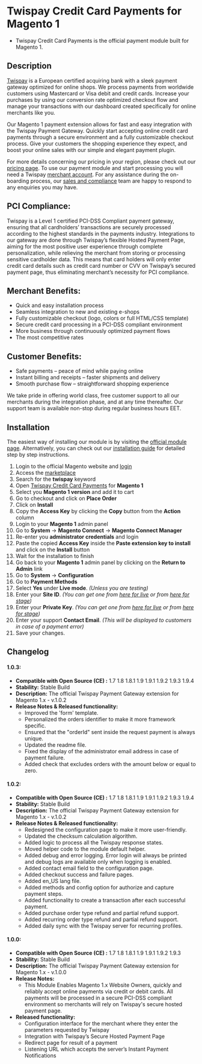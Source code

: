 # Twispay Credit Card Payments for Magento 1
- Twispay Credit Card Payments is the official payment module built for Magento 1.

## Description
[Twispay](https://www.twispay.com) is a European certified acquiring bank with a sleek payment gateway optimized for online shops. We process payments from worldwide customers using Mastercard or Visa debit and credit cards. Increase your purchases by using our conversion rate optimized checkout flow and manage your transactions with our dashboard created specifically for online merchants like you.

Our Magento 1 payment extension allows for fast and easy integration with the Twispay Payment Gateway. Quickly start accepting online credit card payments through a secure environment and a fully customizable checkout process. Give your customers the shopping experience they expect, and boost your online sales with our simple and elegant payment plugin.

For more details concerning our pricing in your region, please check out our [pricing page](https://www.twispay.com/prices). To use our payment module and start processing you will need a Twispay [merchant account](https://www.twispay.com/signup). For any assistance during the on-boarding process, our [sales and compliance](https://www.twispay.com/contact-twispay) team are happy to respond to any enquiries you may have.

## PCI Compliance:
Twispay is a Level 1 certified PCI-DSS Compliant payment gateway, ensuring that all cardholders’ transactions are securely processed according to the highest standards in the payments industry. Integrations to our gateway are done through Twispay’s flexible Hosted Payment Page, aiming for the most positive user experience through complete personalization, while relieving the merchant from storing or processing sensitive cardholder data. This means that card holders will only enter credit card details such as credit card number or CVV on Twispay’s secured payment page, thus eliminating merchant’s necessity for PCI compliance.

## Merchant Benefits:
- Quick and easy installation process
- Seamless integration to new and existing e-shops
- Fully customizable checkout (logo, colors or full HTML/CSS template)
- Secure credit card processing in a PCI-DSS compliant environment
- More business through continuously optimized payment flows
- The most competitive rates

## Customer Benefits:
- Safe payments – peace of mind while paying online
- Instant billing and receipts – faster shipments and delivery
- Smooth purchase flow – straightforward shopping experience

We take pride in offering world class, free customer support to all our merchants during the integration phase, and at any time thereafter. Our support team is available non-stop during regular business hours EET.

## Installation
The easiest way of installing our module is by visiting the [official module page](https://marketplace.magento.com/twispay-twispay-tpay.html).
Alternatively, you can check out our [installation guide](#) for detailed step by step instructions.
1. Login to the official Magento website and [login](https://account.magento.com/customer/account/login)
2. Access the [marketplace](https://marketplace.magento.com/)
3. Search for the **twispay** keyword
4. Open [Twispay Credit Card Payments](https://marketplace.magento.com/twispay-twispay-tpay.html) for **Magento 1**
5. Select you **Magento 1 version** and add it to cart
6. Go to checkout and click on **Place Order**
7. Click on **Install**
8. Copy the **Access Key** by clicking the **Copy** button from the **Action** column
9. Login to your **Magento 1** admin panel
10. Go to **System** -> **Magento Connect** -> **Magento Connect Manager**
11. Re-enter you **administrator credentials** and login
12. Paste the copied **Access Key** inside the **Paste extension key to install** and click on the **Install** button
13. Wait for the installation to finish
14. Go back to your **Magento 1** admin panel by clicking on the **Return to Admin** link
15. Go to **System** -> **Configuration**
16. Go to **Payment Methods**
17. Select **Yes** under **Live mode**. _(Unless you are testing)_
18. Enter your **Site ID**. _(You can get one from [here for live](https://merchant.twispay.com/login) or from [here for stage](https://merchant-stage.twispay.com/login))_
19. Enter your **Private Key**. _(You can get one from [here for live](https://merchant.twispay.com/login) or from [here for stage](https://merchant-stage.twispay.com/login))_
20. Enter your support **Contact Email**. _(This will be displayed to customers in case of a payment error)_
21. Save your changes.

## Changelog

#### 1.0.3:
- **Compatible with Open Source (CE) :** 1.7 1.8 1.8.1 1.9 1.9.1 1.9.2 1.9.3 1.9.4
- **Stability:** Stable Build
- **Description:** The official Twispay Payment Gateway extension for Magento 1.x - v.1.0.2
- **Release Notes & Released functionality:**
    - Improved the 'form' template.
    - Personalized the orders identifier to make it more framework specific.
    - Ensured that the "orderId" sent inside the request payment is always unique.
    - Updated the readme file.
    - Fixed the display of the administrator email address in case of payment failure.
    - Added check that excludes orders with the amount below or equal to zero.

#### 1.0.2:
- **Compatible with Open Source (CE) :** 1.7 1.8 1.8.1 1.9 1.9.1 1.9.2 1.9.3 1.9.4
- **Stability:** Stable Build
- **Description:** The official Twispay Payment Gateway extension for Magento 1.x - v.1.0.2
- **Release Notes & Released functionality:**
    - Redesigned the configuration page to make it more user-friendly.
    - Updated the checksum calculation algorithm.
    - Added logic to process all the Twispay response states.
    - Moved helper code to the module default helper.
    - Added debug and error logging. Error login will always be printed and debug logs are available only when logging is enabled.
    - Added contact email field to the configuration page.
    - Added checkout success and failure pages.
    - Added en_US lang file.
    - Added methods and config option for authorize and capture payment steps.
    - Added functionality to create a transaction after each successful payment.
    - Added purchase order type refund and partial refund support.
    - Added recurring order type refund and partial refund support.
    - Added daily sync with the Twispay server for recurring profiles.

#### 1.0.0:
- **Compatible with Open Source (CE) :** 1.7 1.8 1.8.1 1.9 1.9.1 1.9.2 1.9.3
- **Stability:** Stable Build
- **Description:** The official Twispay Payment Gateway extension for Magento 1.x - v.1.0.0
- **Release Notes:**
    - This Module Enables Magento 1.x Website Owners, quickly and reliably accept online payments via credit or debit cards.
    All payments will be processed in a secure PCI-DSS compliant environment so merchants will rely on Twispay's secure hosted payment page.
- **Released functionality:**
    - Configuration interface for the merchant where they enter the parameters requested by Twispay
    - Integration with Twispay’s Secure Hosted Payment Page
    - Redirect page for result of a payment
    - Listening URL which accepts the server’s Instant Payment Notifications
